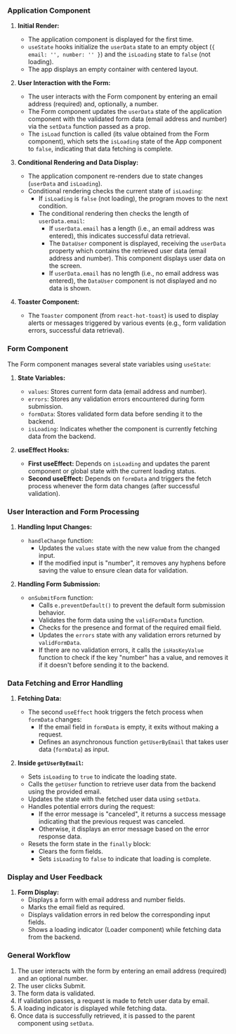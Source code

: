 ### Application Component

1. **Initial Render:**
   - The application component is displayed for the first time.
   - `useState` hooks initialize the `userData` state to an empty object (`{ email: '', number: '' }`) and the `isLoading` state to `false` (not loading).
   - The app displays an empty container with centered layout.

2. **User Interaction with the Form:**
   - The user interacts with the Form component by entering an email address (required) and, optionally, a number.
   - The Form component updates the `userData` state of the application component with the validated form data (email address and number) via the `setData` function passed as a prop.
   - The `isLoad` function is called (its value obtained from the Form component), which sets the `isLoading` state of the App component to `false`, indicating that data fetching is complete.

3. **Conditional Rendering and Data Display:**
   - The application component re-renders due to state changes (`userData` and `isLoading`).
   - Conditional rendering checks the current state of `isLoading`:
     - If `isLoading` is `false` (not loading), the program moves to the next condition.
     - The conditional rendering then checks the length of `userData.email`:
       - If `userData.email` has a length (i.e., an email address was entered), this indicates successful data retrieval.
       - The `DataUser` component is displayed, receiving the `userData` property which contains the retrieved user data (email address and number). This component displays user data on the screen.
       - If `userData.email` has no length (i.e., no email address was entered), the `DataUser` component is not displayed and no data is shown.

4. **Toaster Component:**
   - The `Toaster` component (from `react-hot-toast`) is used to display alerts or messages triggered by various events (e.g., form validation errors, successful data retrieval).


### Form Component

The Form component manages several state variables using `useState`:

1. **State Variables:**
   - `values`: Stores current form data (email address and number).
   - `errors`: Stores any validation errors encountered during form submission.
   - `formData`: Stores validated form data before sending it to the backend.
   - `isLoading`: Indicates whether the component is currently fetching data from the backend.

2. **useEffect Hooks:**
   - **First useEffect:** Depends on `isLoading` and updates the parent component or global state with the current loading status.
   - **Second useEffect:** Depends on `formData` and triggers the fetch process whenever the form data changes (after successful validation).

### User Interaction and Form Processing

1. **Handling Input Changes:**
   - `handleChange` function:
     - Updates the `values` state with the new value from the changed input.
     - If the modified input is "number", it removes any hyphens before saving the value to ensure clean data for validation.

2. **Handling Form Submission:**
   - `onSubmitForm` function:
     - Calls `e.preventDefault()` to prevent the default form submission behavior.
     - Validates the form data using the `validFormData` function.
     - Checks for the presence and format of the required email field.
     - Updates the `errors` state with any validation errors returned by `validFormData`.
     - If there are no validation errors, it calls the `isHasKeyValue` function to check if the key "number" has a value, and removes it if it doesn't before sending it to the backend.

### Data Fetching and Error Handling

1. **Fetching Data:**
   - The second `useEffect` hook triggers the fetch process when `formData` changes:
     - If the email field in `formData` is empty, it exits without making a request.
     - Defines an asynchronous function `getUserByEmail` that takes user data (`formData`) as input.
   
2. **Inside `getUserByEmail`:**
   - Sets `isLoading` to `true` to indicate the loading state.
   - Calls the `getUser` function to retrieve user data from the backend using the provided email.
   - Updates the state with the fetched user data using `setData`.
   - Handles potential errors during the request:
     - If the error message is "canceled", it returns a success message indicating that the previous request was canceled.
     - Otherwise, it displays an error message based on the error response data.
   - Resets the form state in the `finally` block:
     - Clears the form fields.
     - Sets `isLoading` to `false` to indicate that loading is complete.

### Display and User Feedback

1. **Form Display:**
   - Displays a form with email address and number fields.
   - Marks the email field as required.
   - Displays validation errors in red below the corresponding input fields.
   - Shows a loading indicator (Loader component) while fetching data from the backend.

### General Workflow

1. The user interacts with the form by entering an email address (required) and an optional number.
2. The user clicks Submit.
3. The form data is validated.
4. If validation passes, a request is made to fetch user data by email.
5. A loading indicator is displayed while fetching data.
6. Once data is successfully retrieved, it is passed to the parent component using `setData`.


